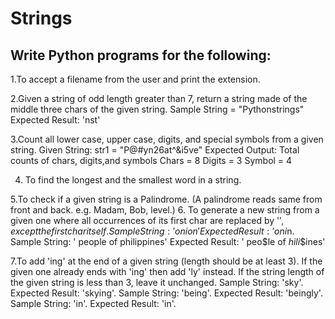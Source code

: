 # Strings
## Write Python programs for the following:

1.To accept a filename from the user and print the extension.

2.Given a string of odd length greater than 7, return a string made of the middle three chars of the given string. Sample String = "Pythonstrings" Expected Result: 'nst'

3.Count all lower case, upper case, digits, and special symbols from a given string. Given String: str1 = "P@#yn26at^&i5ve" Expected Output: Total counts of chars, digits,and symbols Chars = 8 Digits = 3 Symbol = 4 

4. To find the longest and the smallest word in a string.

5.To check if a given string is a Palindrome. (A palindrome reads same from front and back. e.g. Madam, Bob, level.) 6. To generate a new string from a given one where all occurrences of its first char are replaced by '$', except the first char itself. Sample String: 'onion' Expected Result: 'oni$n. Sample String: ' people of philippines' Expected Result: ' peo$le of $hili$$ines'

7.To add 'ing' at the end of a given string (length should be at least 3). If the given one already ends with 'ing' then add 'ly' instead. If the string length of the given string is less than 3, leave it unchanged. Sample String: 'sky'. Expected Result: 'skying'. Sample String: 'being'. Expected Result: 'beingly'. Sample String: 'in'. Expected Result: 'in'.
